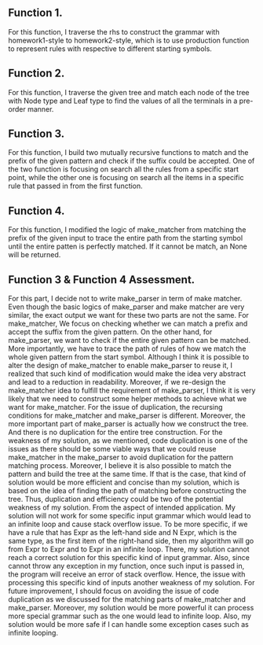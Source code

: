 ## Function 1. 
For this function, I traverse the rhs to construct the grammar with 
homework1-style to homework2-style, which is to use production function to
represent rules with respective to different starting symbols.

## Function 2.
For this function, I traverse the given tree and match each node of the tree
with Node type and Leaf type to find the values of all the terminals in 
a pre-order manner.

## Function 3.
For this function, I build two mutually recursive functions to match and the 
prefix of the given pattern and check if the suffix could be accepted. One of 
the two function is focusing on search all the rules from a specific start
point, while the other one is focusing on search all the items in a specific 
rule that passed in from the first function.

## Function 4.
For this function, I modified the logic of make_matcher from matching the prefix
of the given input to trace the entire path from the starting symbol until the
entire patten is perfectly matched. If it cannot be match, an None will be
returned.

## Function 3 & Function 4 Assessment.
For this part, I decide not to write make_parser in term of make matcher.
Even though the basic logics of make_parser and make matcher are very similar,
the exact output we want for these two parts are not the same. 
For make_matcher, We focus on checking whether we can match a prefix and accept
the suffix from the given pattern. On the other hand, for make_parser, we want
to check if the entire given pattern can be matched. More importantly, we have
to trace the path of rules of how we match the whole given pattern from the
start symbol. Although I think it is possible to alter the design of
make_matcher to enable make_parser to reuse it, I realized that such kind of 
modification would make the idea very abstract and lead to a reduction in 
readability. Moreover, if we re-design the make_matcher idea to fulfill the 
requirement of make_parser, I think it is very likely that we need to construct
some helper methods to achieve what we want for make_matcher. For the issue of
duplication, the recursing conditions for make_matcher and make_parser is
different. Moreover, the more important part of make_parser is actually how we
construct the tree. And there is no duplication for the entire tree
construction. For the weakness of my solution, as we mentioned, code
duplication is one of the issues as there should be some viable ways that we
could reuse make_matcher in the make_parser to avoid duplication for the
pattern matching process. Moreover, I believe it is also possible to match the
pattern and build the tree at the same time. If that is the case, that kind
of solution would be more efficient and concise than my solution, which is
based on the idea of finding the path of matching before constructing
the tree. Thus, duplication and efficiency could be two of the potential
weakness of my solution. From the aspect of intended application. My solution
will not work for some specific input grammar which would lead to an infinite
loop and cause stack overflow issue. To be more specific, if we have a rule
that has Expr as the left-hand side and N Expr, which is the same type, as
the first item of the right-hand side, then my algorithm will go from Expr
to Expr and to Expr in an infinite loop. There, my solution cannot reach a
correct solution for this specific kind of input grammar. Also, since cannot
throw any exception in my function, once such input is passed in, the program
will receive an error of stack overflow. Hence, the issue with processing
this specific kind of inputs another weakness of my solution. For future
improvement, I should focus on avoiding the issue of code duplication as we
discussed for the matching parts of make_matcher and make_parser. Moreover,
my solution would be more powerful it can process more special grammar such
as the one would lead to infinite loop. Also, my solution would be more safe
if I can handle some exception cases such as infinite looping. 